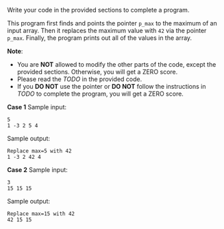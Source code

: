 Write your code in the provided sections to complete a program.

This program first finds and points the pointer `p_max` to the maximum of an input array. Then it replaces the maximum value with `42` via the pointer `p_max`. Finally, the program prints out all of the values in the array.

**Note**:

- You are **NOT** allowed to modify the other parts of the code, except the provided sections. Otherwise, you will get a ZERO score.
- Please read the *TODO* in the provided code.
- If you **DO NOT** use the pointer or **DO NOT** follow the instructions in *TODO* to complete the program, you will get a ZERO score.

**Case 1**
Sample input:
```
5
1 -3 2 5 4
```
Sample output:
```
Replace max=5 with 42
1 -3 2 42 4 
```

**Case 2**
Sample input:
```
3
15 15 15
```
Sample output:
```
Replace max=15 with 42
42 15 15 
```
